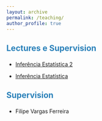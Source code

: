 ```yaml
---
layout: archive
permalink: /teaching/
author_profile: true
---
```


<p style="margin-bottom:.7cm;"></p>

<h2>

<font color="#2980b9"> Lectures e Supervision</font>

</h2>

* [Inferência Estatística 2](https://estatup.github.io/teaching/2020-spring-teaching-2/)

* [Inferência Estatística](https://estatup.github.io/teaching/2020-spring-teaching-1/)

<h2>

<font color="#2980b9">Supervision</font>

</h2>

* Filipe Vargas Ferreira
